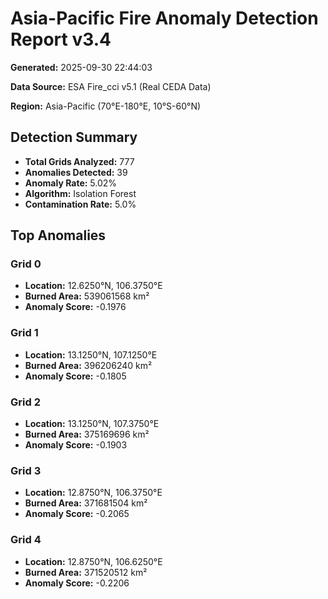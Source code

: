 # Asia-Pacific Fire Anomaly Detection Report v3.4

**Generated:** 2025-09-30 22:44:03

**Data Source:** ESA Fire_cci v5.1 (Real CEDA Data)

**Region:** Asia-Pacific (70°E-180°E, 10°S-60°N)

## Detection Summary

- **Total Grids Analyzed:** 777
- **Anomalies Detected:** 39
- **Anomaly Rate:** 5.02%
- **Algorithm:** Isolation Forest
- **Contamination Rate:** 5.0%

## Top Anomalies

### Grid 0
- **Location:** 12.6250°N, 106.3750°E
- **Burned Area:** 539061568 km²
- **Anomaly Score:** -0.1976

### Grid 1
- **Location:** 13.1250°N, 107.1250°E
- **Burned Area:** 396206240 km²
- **Anomaly Score:** -0.1805

### Grid 2
- **Location:** 13.1250°N, 107.3750°E
- **Burned Area:** 375169696 km²
- **Anomaly Score:** -0.1903

### Grid 3
- **Location:** 12.8750°N, 106.3750°E
- **Burned Area:** 371681504 km²
- **Anomaly Score:** -0.2065

### Grid 4
- **Location:** 12.8750°N, 106.6250°E
- **Burned Area:** 371520512 km²
- **Anomaly Score:** -0.2206

